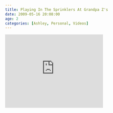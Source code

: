 ```yaml
---
title: Playing In The Sprinklers At Grandpa Z's
date: 2009-05-16 20:08:00
age: 2
categories: [Ashley, Personal, Videos]
---
```

<iframe height="240" src="https://skydrive.live.com/embed?cid=F443C8FEC5D6FFCE&amp;resid=F443C8FEC5D6FFCE%21200&amp;authkey=AInOXY8M3bPYJbc" frameborder="0" width="320" scrolling="no"></iframe>
